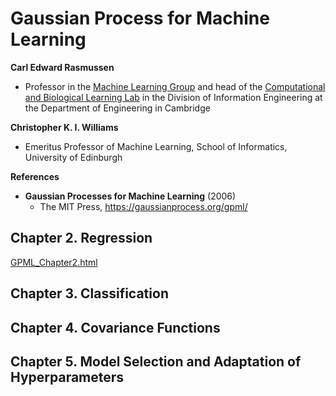 # Gaussian Process for Machine Learning

**Carl Edward Rasmussen**

- Professor in the [Machine Learning Group](http://mlg.eng.cam.ac.uk) and head of the [Computational and Biological Learning Lab](http://learning.eng.cam.ac.uk) in the Division of Information Engineering at the Department of Engineering in Cambridge

**Christopher K. I. Williams**

- Emeritus Professor of Machine Learning, School of Informatics, University of Edinburgh

**References**

- **Gaussian Processes for Machine Learning** (2006)
  - The MIT Press, https://gaussianprocess.org/gpml/



## Chapter 2. Regression

[GPML_Chapter2.html](https://htmlpreview.github.io/?https://github.com/chofchof/gaussian-process/blob/main/GPML_Chapter2.html)



## Chapter 3. Classification



## Chapter 4. Covariance Functions



## Chapter 5. Model Selection and Adaptation of Hyperparameters
